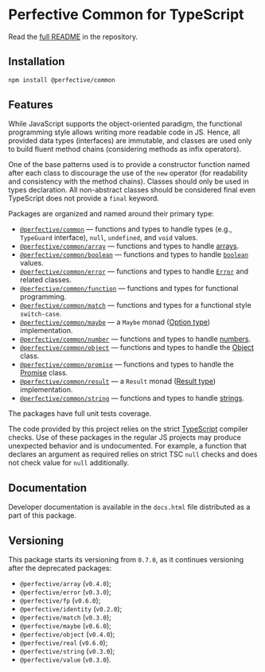 # Perfective Common for TypeScript

Read the [full README](https://github.com/perfective/ts.common/#readme)
in the repository.

## Installation

```bash
npm install @perfective/common
```

## Features

While JavaScript supports the object-oriented paradigm,
the functional programming style allows writing more readable code in JS.
Hence, all provided data types (interfaces) are immutable,
and classes are used only to build fluent method chains
(considering methods as infix operators).

One of the base patterns used is to provide a constructor function named after each class
to discourage the use of the `new` operator
(for readability and consistency with the method chains).
Classes should only be used in types declaration.
All non-abstract classes should be considered final even TypeScript does not provide a `final` keyword.

Packages are organized and named around their primary type:

* [`@perfective/common`](https://github.com/perfective/ts.common/blob/main/src/value/index.adoc)
  — functions and types to handle types (e.g., `TypeGuard` interface), `null`, `undefined`, and `void` values.
* [`@perfective/common/array`](https://github.com/perfective/ts.common/tree/main/src/array/index.adoc)
  — functions and types to handle
  [arrays](https://developer.mozilla.org/en-US/docs/Web/JavaScript/Reference/Global_Objects/Array).
* [`@perfective/common/boolean`](https://github.com/perfective/ts.common/tree/main/src/boolean/index.adoc)
  — functions and types to handle
  [`boolean`](https://developer.mozilla.org/en-US/docs/Web/JavaScript/Reference/Global_Objects/Boolean) values.
* [`@perfective/common/error`](https://github.com/perfective/ts.common/tree/main/src/error/index.adoc)
  — functions and types to handle
  [`Error`](https://developer.mozilla.org/en-US/docs/Web/JavaScript/Reference/Global_Objects/Error)
  and related classes.
* [`@perfective/common/function`](https://github.com/perfective/ts.common/tree/main/src/function/index.adoc)
  — functions and types for functional programming.
* [`@perfective/common/match`](https://github.com/perfective/ts.common/tree/main/src/match/index.adoc)
  — functions and types for a functional style `switch-case`.
* [`@perfective/common/maybe`](https://github.com/perfective/ts.common/tree/main/src/maybe/index.adoc)
  — a `Maybe` monad ([Option type](https://en.wikipedia.org/wiki/Option_type)) implementation.
* [`@perfective/common/number`](https://github.com/perfective/ts.common/tree/main/src/number/index.adoc)
  — functions and types to handle
  [numbers](https://developer.mozilla.org/en-US/docs/Web/JavaScript/Reference/Global_Objects/Number).
* [`@perfective/common/object`](https://github.com/perfective/ts.common/tree/main/src/object/index.adoc)
  — functions and types to handle the
  [Object](https://developer.mozilla.org/en-US/docs/Web/JavaScript/Reference/Global_Objects/Object) class.
* [`@perfective/common/promise`](https://github.com/perfective/ts.common/tree/main/src/number/index.adoc)
  — functions and types to handle the
  [Promise](https://developer.mozilla.org/en-US/docs/Web/JavaScript/Reference/Global_Objects/Promise) class.
* [`@perfective/common/result`](https://github.com/perfective/ts.common/tree/main/src/result/index.adoc)
  — a `Result` monad ([Result type](https://en.wikipedia.org/wiki/Result_type)) implementation.
* [`@perfective/common/string`](https://github.com/perfective/ts.common/tree/main/src/string/index.adoc)
  — functions and types to handle
  [strings](https://developer.mozilla.org/en-US/docs/Web/JavaScript/Reference/Global_Objects/String).

The packages have full unit tests coverage.

The code provided by this project relies on the strict [TypeScript](https://www.typescriptlang.org) compiler checks.
Use of these packages in the regular JS projects may produce unexpected behavior and is undocumented.
For example,
a function that declares an argument as required relies on strict TSC `null` checks
and does not check value for `null` additionally.


## Documentation

Developer documentation is available in the `docs.html` file distributed as a part of this package.

## Versioning

This package starts its versioning from `0.7.0`,
as it continues versioning after the deprecated packages:

-   `@perfective/array` (`v0.4.0`);
-   `@perfective/error` (`v0.3.0`);
-   `@perfective/fp` (`v0.6.0`);
-   `@perfective/identity` (`v0.2.0`);
-   `@perfective/match` (`v0.3.0`);
-   `@perfective/maybe` (`v0.6.0`);
-   `@perfective/object` (`v0.4.0`);
-   `@perfective/real` (`v0.6.0`);
-   `@perfective/string` (`v0.3.0`);
-   `@perfective/value` (`v0.3.0`).
